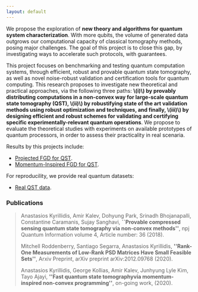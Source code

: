 ```yaml
---
layout: default
---
```


We propose the exploration of **new theory and algorithms for quantum system characterization**. With more qubits, the volume of generated data outgrows our computational capacity of classical tomography methods, posing major challenges. The goal of this project is to close this gap, by investigating ways to accelerate such protocols, with guarantees.

This project focuses on benchmarking and testing quantum computation systems, through efficient, robust and provable quantum state tomography, as well as novel noise-robust validation and certification tools for quantum computing. This research proposes to investigate new theoretical and practical approaches, via the following three paths: **\\(i)\\) by provably distributing computations in a non-convex way for large-scale quantum state tomography (QST), \\(ii)\\) by robustifying state of the art validation methods using robust optimization and techniques, and finally, \\(iii)\\) by designing efficient and robust schemes for validating and certifying specific experimentally-relevant quantum operations**. We propose to evaluate the theoretical studies with experiments on available prototypes of quantum processors, in order to assess their practicality in real scenaria.

Results by this projects include: 

- [Projected FGD for QST](./another-page.html).
- [Momentum-Inspired FGD for QST](./another-page.html).

For reproducility, we provide real quantum datasets:

- [Real QST data](./another-page.html).

### Publications

> Anastasios Kyrillidis, Amir Kalev, Dohyung Park, Srinadh Bhojanapalli, Constantine Caramanis, Sujay Sanghavi, **``Provable compressed sensing quantum state tomography via non-convex methods''**, npj Quantum Information volume 4, Article number: 36 (2018).
>
> Mitchell Roddenberry, Santiago Segarra, Anastasios Kyrillidis, **''Rank-One Measurements of Low-Rank PSD Matrices Have Small Feasible Sets''**, Arxiv Preprint, arXiv preprint arXiv:2012.09768 (2020).
>
> Anastasios Kyrillidis, George Kollias, Amir Kalev, Junhyung Lyle Kim, Tayo Ajayi, **''Fast quantum state tomographyvia momentum-inspired non-convex programming''**, on-going work, (2020).

